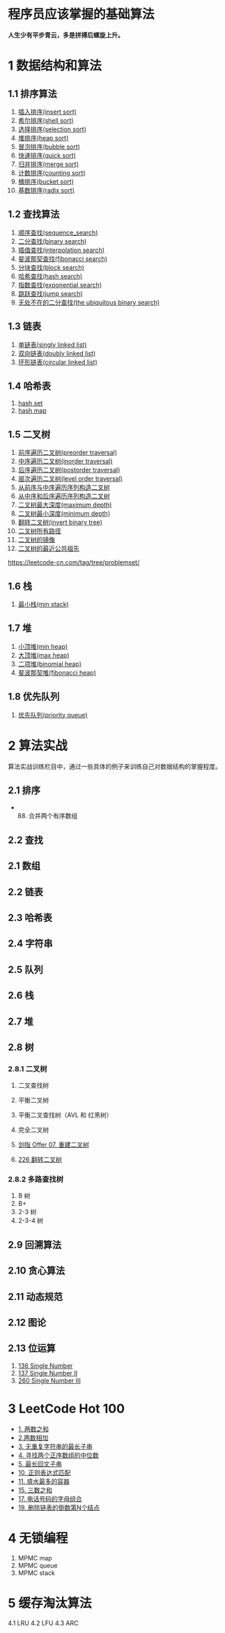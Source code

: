 # 程序员应该掌握的基础算法

**人生少有平步青云，多是拼搏后螺旋上升。**

# 1 数据结构和算法

## 1.1 排序算法
1. [插入排序(insert sort)](https://github.com/xusworld/basic-algos/blob/master/algos/sort/insert_sort.h)
2. [希尔排序(shell sort)](https://github.com/xusworld/basic-algos/blob/master/algos/sort/shell_sort.h)
3. [选择排序(selection sort)](https://github.com/xusworld/basic-algos/blob/master/algos/sort/selection_sort.h)
4. [堆排序(heap sort)](https://github.com/xusworld/basic-algos/blob/master/algos/sort/heap_sort.h)
5. [冒泡排序(bubble sort)](https://github.com/xusworld/basic-algos/blob/master/algos/sort/bubble_sort.h)
6. [快速排序(quick sort)](https://github.com/xusworld/basic-algos/blob/master/algos/sort/quick_sort.h)
7. [归并排序(merge sort)](https://github.com/xusworld/basic-algos/blob/master/algos/sort/merge_sort.h)
8. [计数排序(counting sort)](https://github.com/xusworld/basic-algos/blob/master/algos/sort/counting_sort.h)
9. [桶排序(bucket sort)](https://github.com/xusworld/basic-algos/blob/master/algos/sort/bucket_sort.h)
10. [基数排序(radix sort)](https://github.com/xusworld/basic-algos/blob/master/algos/sort/radix_sort.h)

## 1.2 查找算法
1. [顺序查找(sequence_search)](https://github.com/xusworld/basic-algos/blob/master/algos/search/sequence_search.h)
2. [二分查找(binary search)](https://github.com/xusworld/basic-algos/blob/master/algos/search/binary_search.h)
3. [插值查找(interpolation search)](https://github.com/xusworld/basic-algos/blob/master/algos/search/interpolation_search.h)
4. [斐波那契查找(fibonacci search)](https://github.com/xusworld/basic-algos/blob/master/algos/search/fibonacci_search.h)
5. [分块查找(block search)](https://github.com/xusworld/basic-algos/blob/master/algos/search/block_search.h)
6. [哈希查找(hash search)](https://github.com/xusworld/basic-algos/blob/master/algos/search/hash_search.h)
7. [指数查找(exponential search)](https://github.com/xusworld/basic-algos/blob/master/algos/search/exponential_search.h)
8. [跳跃查找(jump search)](https://github.com/xusworld/basic-algos/blob/master/algos/search/jump_search.h)
9. [无处不在的二分查找(the ubiquitous binary search)](https://github.com/xusworld/basic-algos/blob/master/algos/search/the_ubiquitous_binary_search.h)

## 1.3 链表
1. [单链表(singly linked list)](https://github.com/xusworld/basic-algos/blob/master/algos/linked_list/singly_linked_list.h)
2. [双向链表(doubly linked list)](https://github.com/xusworld/basic-algos/blob/master/algos/linked_list/doubly_linked_list.h)
3. [环形链表(circular linked list)](https://github.com/xusworld/basic-algos/blob/master/algos/linked_list/circular_linked_list.h)



## 1.4 哈希表
1. [hash set](https://github.com/xusworld/basic-algos/blob/master/algos/hash/hash_set.h) 
2. [hash map](https://github.com/xusworld/basic-algos/blob/master/algos/hash/hash_map.h)

## 1.5 二叉树

1. [前序遍历二叉树(preorder traversal)](https://github.com/xusworld/basic-algos/blob/master/algos/binary_tree/preorder_traversal.h)
2. [中序遍历二叉树(inorder traversal)](https://github.com/xusworld/basic-algos/blob/master/algos/binary_tree/inorder_traversal.h)
3. [后序遍历二叉树(postorder traversal)](https://github.com/xusworld/basic-algos/blob/master/algos/binary_tree/postorder_traversal.h)
4. [层次遍历二叉树(level order traversal)](https://github.com/xusworld/basic-algos/blob/master/algos/binary_tree/level_order_traversal.h)
5. [从前序与中序遍历序列构造二叉树](https://github.com/xusworld/basic-algos/blob/master/algos/binary_tree/construct-binary-tree-from-inorder-and-postorder-traversal.h)
6. [从中序和后序遍历序列构造二叉树](https://github.com/xusworld/basic-algos/blob/master/algos/binary_tree/construct-binary-tree-from-preorder-and-inorder-traversal.h)
7. [二叉树最大深度(maximum depth)](https://github.com/xusworld/basic-algos/blob/master/algos/binary_tree/maximum_depth.h)
9. [二叉树最小深度(minimum depth)](https://github.com/xusworld/basic-algos/blob/master/algos/binary_tree/minimum_depth.h)
10. [翻转二叉树(invert binary tree)](https://github.com/xusworld/basic-algos/blob/master/algos/binary_tree/invert_binary_tree.h)
11. [二叉树所有路径](https://github.com/xusworld/basic-algos/blob/master/algos/binary_tree/path_sum.h)
12. [二叉树的镜像](https://github.com/xusworld/basic-algos/blob/master/algos/binary_tree/mirror_tree.h)
13. [二叉树的最近公共祖先](https://github.com/xusworld/basic-algos/blob/master/algos/binary_tree/lowest_common_ancestor.h)

https://leetcode-cn.com/tag/tree/problemset/


## 1.6 栈
1. [最小栈(min stack)](https://github.com/xusworld/basic-algos/blob/master/algos/leetcode/155_min_stack.h) 

## 1.7 堆
1. [小顶堆(min heap)](https://github.com/xusworld/basic-algos/blob/master/algos/heap/min_heap.h)
2. [大顶堆(max heap)](https://github.com/xusworld/basic-algos/blob/master/algos/heap/max_heap.h)
3. [二项堆(binomial heap)](https://github.com/xusworld/basic-algos/blob/master/algos/heap/binomial_heap.h)
4. [斐波那契堆(fibonacci heap)](https://github.com/xusworld/basic-algos/blob/master/algos/heap/fibonacci_heap.h)

## 1.8 优先队列
1. [优先队列(priority queue)](https://github.com/xusworld/basic-algos/blob/master/algos/queue/priority_queue.h)

# 2 算法实战
算法实战训练栏目中，通过一些具体的例子来训练自己对数据结构的掌握程度。

## 2.1 排序

-  88. 合并两个有序数组


## 2.2 查找

## 2.1 数组

## 2.2 链表

## 2.3 哈希表

## 2.4 字符串

## 2.5 队列 

## 2.6 栈

## 2.7 堆 

## 2.8 树

### 2.8.1 二叉树
1. 二叉查找树
2. 平衡二叉树
3. 平衡二叉查找树（AVL 和 红黑树）
4. 完全二叉树

1. [剑指 Offer 07. 重建二叉树](https://leetcode-cn.com/problems/zhong-jian-er-cha-shu-lcof/)
2. [226 翻转二叉树](https://leetcode-cn.com/problems/invert-binary-tree/)


### 2.8.2 多路查找树

1. B 树
2. B+
3. 2-3 树
4. 2-3-4 树

## 2.9 回溯算法

## 2.10 贪心算法

## 2.11 动态规范

## 2.12 图论
 
## 2.13 位运算

1. [136 Single Number](https://leetcode.com/problems/single-number/)
2. [137 Single Number II](https://leetcode.com/problems/single-number-ii/)
3. [260 Single Number III](https://leetcode.com/problems/single-number-iii/)

# 3 LeetCode Hot 100
- [1. 两数之和](https://github.com/xusworld/basic-algos/blob/master/algos/leetcode/1_two_sum.h)
- [2.两数相加](https://github.com/xusworld/basic-algos/blob/master/algos/leetcode/2_add_two_numbers.h)
- [3. 无重复字符串的最长子串](https://github.com/xusworld/basic-algos/blob/master/algos/leetcode/3_longest_substring_without_repeating_characters.h)
- [4. 寻找两个正序数组的中位数](https://github.com/xusworld/basic-algos/blob/master/algos/leetcode/4_median_of_two_sorted_arrays.h)
- [5. 最长回文子串](https://github.com/xusworld/basic-algos/blob/master/algos/leetcode/5_longest_palindromic_substring.h)
- [10. 正则表达式匹配](https://github.com/xusworld/basic-algos/blob/master/algos/leetcode/10_regular_expression_matching.h)
- [11. 盛水最多的容器](https://github.com/xusworld/basic-algos/blob/master/algos/leetcode/11_container_with_most_water.h)
- [15. 三数之和](https://github.com/xusworld/basic-algos/blob/master/algos/leetcode/15_3Sum.h)
- [17. 电话号码的字母组合](https://github.com/xusworld/basic-algos/blob/master/algos/leetcode/17_letter_combinations_of_a_phone_number.h)
- [19. 删除链表的倒数第N个结点](https://github.com/xusworld/basic-algos/blob/master/algos/leetcode/19_remove_nth_node_from_end_of_list.h)



# 4 无锁编程

1. MPMC map
2. MPMC queue
3. MPMC stack

# 5 缓存淘汰算法
4.1 LRU
4.2 LFU
4.3 ARC
